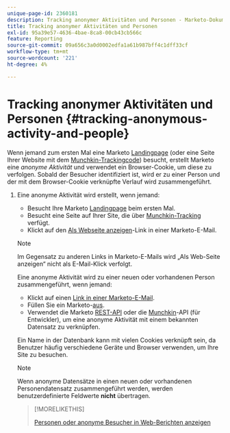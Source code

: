 ```yaml
---
unique-page-id: 2360181
description: Tracking anonymer Aktivitäten und Personen - Marketo-Dokumente - Produktdokumentation
title: Tracking anonymer Aktivitäten und Personen
exl-id: 95a39e57-4636-4bae-8ca8-00cb43cb566c
feature: Reporting
source-git-commit: 09a656c3a0d0002edfa1a61b987bff4c1dff33cf
workflow-type: tm+mt
source-wordcount: '221'
ht-degree: 4%

---
```


# Tracking anonymer Aktivitäten und Personen {#tracking-anonymous-activity-and-people}

Wenn jemand zum ersten Mal eine Marketo [Landingpage](/help/marketo/product-docs/demand-generation/landing-pages/free-form-landing-pages/create-a-free-form-landing-page.md) (oder eine Seite Ihrer Website mit dem [Munchkin-Trackingcode](/help/marketo/product-docs/administration/additional-integrations/add-munchkin-tracking-code-to-your-website.md)) besucht, erstellt Marketo eine _anonyme Aktivität_ und verwendet ein Browser-Cookie, um diese zu verfolgen. Sobald der Besucher identifiziert ist, wird er zu einer Person und der mit dem Browser-Cookie verknüpfte Verlauf wird zusammengeführt.

1. Eine anonyme Aktivität wird erstellt, wenn jemand:

   * Besucht Ihre Marketo [Landingpage](/help/marketo/product-docs/demand-generation/landing-pages/free-form-landing-pages/create-a-free-form-landing-page.md) beim ersten Mal.
   * Besucht eine Seite auf Ihrer Site, die über [Munchkin-Tracking](/help/marketo/product-docs/administration/additional-integrations/add-munchkin-tracking-code-to-your-website.md) verfügt.
   * Klickt auf den [Als Webseite anzeigen](/help/marketo/product-docs/email-marketing/general/functions-in-the-editor/add-a-view-as-web-page-link-to-an-email.md)-Link in einer Marketo-E-Mail.

   >[!NOTE]
   >
   >Im Gegensatz zu anderen Links in Marketo-E-Mails wird „Als Web-Seite anzeigen“ nicht als E-Mail-Klick verfolgt.

   Eine anonyme Aktivität wird zu einer neuen oder vorhandenen Person zusammengeführt, wenn jemand:

   * Klickt auf einen [Link in einer Marketo-E-Mail](/help/marketo/product-docs/email-marketing/general/using-tokens/add-tokens-to-an-email-link.md).
   * Füllen Sie ein Marketo-[&#x200B; aus](/help/marketo/product-docs/demand-generation/forms/creating-a-form/create-a-form.md).
   * Verwendet die Marketo [REST-API](https://experienceleague.adobe.com/de/docs/marketo-developer/marketo/rest/lead-database/leads) oder die [Munchkin](https://experienceleague.adobe.com/de/docs/marketo-developer/marketo/javascriptapi/leadtracking/lead-tracking)-API (für Entwickler), um eine anonyme Aktivität mit einem bekannten Datensatz zu verknüpfen.

   Ein Name in der Datenbank kann mit vielen Cookies verknüpft sein, da Benutzer häufig verschiedene Geräte und Browser verwenden, um Ihre Site zu besuchen.

   >[!NOTE]
   >
   >Wenn anonyme Datensätze in einen neuen oder vorhandenen Personendatensatz zusammengeführt werden, werden benutzerdefinierte Feldwerte **nicht** übertragen.

   >[!MORELIKETHIS]
   >
   >[Personen oder anonyme Besucher in Web-Berichten anzeigen](/help/marketo/product-docs/reporting/basic-reporting/report-activity/display-people-or-anonymous-visitors-in-web-reports.md)
